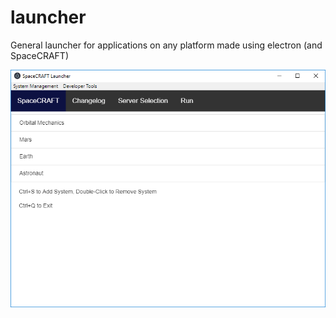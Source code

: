 # launcher
General launcher for applications on any platform made using electron (and SpaceCRAFT)

![Alt text](/launcherv1.PNG?raw=true "Launcher Screenshot")
